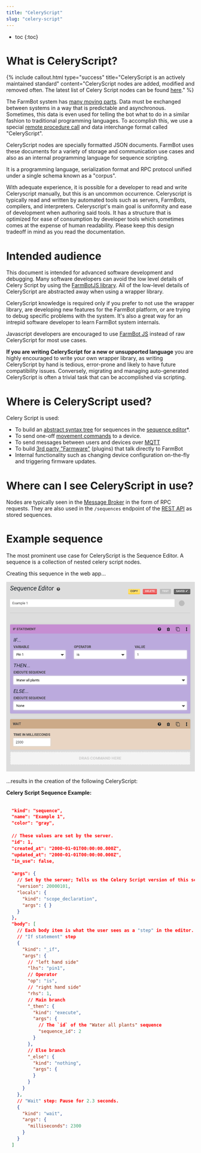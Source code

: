 ```yaml
---
title: "CeleryScript"
slug: "celery-script"
---
```


* toc
{:toc}


# What is CeleryScript?



{%
include callout.html
type="success"
title="CeleryScript is an actively maintained standard"
content="CeleryScript nodes are added, modified and removed often. The latest list of Celery Script nodes can be found [here](https://github.com/FarmBot/farmbot-js/blob/master/dist/corpus.d.ts)."
%}

The FarmBot system has [many moving parts](farmbot-software-development/high-level-overview.md). Data must be exchanged between systems in a way that is predictable and asynchronous. Sometimes, this data is even used for telling the bot what to do in a similar fashion to traditional programming languages. To accomplish this, we use a special [remote procedure call](https://en.wikipedia.org/wiki/Remote_procedure_call) and data interchange format called "CeleryScript".

CeleryScript nodes are specially formatted JSON documents. FarmBot uses these documents for a variety of storage and communication use cases and also as an internal programming language for sequence scripting.

It is a programming language, serialization format and RPC protocol unified under a single schema known as a "corpus".

With adequate experience, it is possible for a developer to read and write Celeryscript manually, but this is an uncommon occurrence. Celeryscript is typically read and written by automated tools such as servers, FarmBots, compilers, and interpreters. Celeryscript's main goal is uniformity and ease of development when authoring said tools. It has a structure that is optimized for ease of consumption by developer tools which sometimes comes at the expense of human readability. Please keep this design tradeoff in mind as you read the documentation.

# Intended audience

This document is intended for advanced software development and debugging. Many software developers can avoid the low level details of Celery Script by using the [FarmBotJS library](https://github.com/FarmBot/farmbot-js). All of the low-level details of CeleryScript are abstracted away when using a wrapper library.

CeleryScript knowledge is required only if you prefer to not use the wrapper library, are developing new features for the FarmBot platform, or are trying to debug specific problems with the system. It's also a great way for an intrepid software developer to learn FarmBot system internals.

Javascript developers are encouraged to use [FarmBot JS](farmbot-js.md) instead of raw CeleryScript for most use cases.

**If you are writing CeleryScript for a new or unsupported language** you are highly encouraged to write your own wrapper library, as writing CeleryScript by hand is tedious, error-prone and likely to have future compatibility issues. Conversely, migrating and managing auto-generated CeleryScript is often a trivial task that can be accomplished via scripting.


# Where is CeleryScript used?

Celery Script is used:

 * To build an [abstract syntax tree](https://astexplorer.net) for sequences in the [sequence editor](https://software.farm.bot/docs/sequences)\*.
 * To send one-off [movement commands](https://software.farm.bot/docs/controls) to a device.
 * To send messages between users and devices over [MQTT](web-app/message-broker.md)
 * To build [3rd party "Farmware"](farmware.md) (plugins) that talk directly to FarmBot
 * Internal functionality such as changing device configuration on-the-fly and triggering firmware updates.


# Where can I see CeleryScript in use?

Nodes are typically seen in the [Message Broker](doc:message-broker-1) in the form of RPC requests. They are also used in the `/sequences` endpoint of the [REST API](web-app/rest-api.md) as stored sequences.

# Example sequence

The most prominent use case for CeleryScript is the Sequence Editor. A sequence is a collection of nested celery script nodes.

Creating this sequence in the web app...


![example_1.png](example_1.png)

...results in the creation of the following CeleryScript:



__Celery Script Sequence Example:__

```json

  "kind": "sequence",
  "name": "Example 1",
  "color": "gray",

  // These values are set by the server.
  "id": 1,
  "created_at": "2000-01-01T00:00:00.000Z",
  "updated_at": "2000-01-01T00:00:00.000Z",
  "in_use": false,

  "args": {
    // Set by the server; Tells us the Celery Script version of this sequence.
    "version": 20000101,
    "locals": {
      "kind": "scope_declaration",
      "args": { }
    }
  },
  "body": [
    // Each body item is what the user sees as a "step" in the editor.
    // "If statement" step
    {
      "kind": "_if",
      "args": {
        // "left hand side"
        "lhs": "pin1",
        // Operator
        "op": "is",
        // "right hand side"
        "rhs": 1,
        // Main branch
        "_then": {
          "kind": "execute",
          "args": {
            // The `id` of the "Water all plants" sequence
            "sequence_id": 2
          }
        },
        // Else branch
        "_else": {
          "kind": "nothing",
          "args": {
          }
        }
      }
    },
    // "Wait" step: Pause for 2.3 seconds.
    {
      "kind": "wait",
      "args": {
        "milliseconds": 2300
      }
    }
  ]
```

